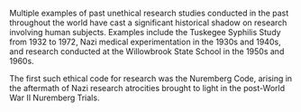 Multiple examples of past unethical research studies conducted in the past throughout the world have cast a significant historical shadow on research involving human subjects. Examples include the Tuskegee Syphilis Study from 1932 to 1972, Nazi medical experimentation in the 1930s and 1940s, and research conducted at the Willowbrook State School in the 1950s and 1960s.

The first such ethical code for research was the Nuremberg Code, arising in the aftermath of Nazi research atrocities brought to light in the post-World War II Nuremberg Trials.